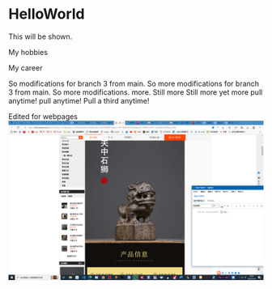 # HelloWorld
This will be shown.

My hobbies

My career

So modifications for branch 3 from main.
So more modifications for branch 3 from main.
So more modifications.
more.
Still more
Still more
yet more
pull anytime!
pull anytime!
Pull a third anytime!

Edited for webpages
![lion pic](屏幕截图(7).png)
